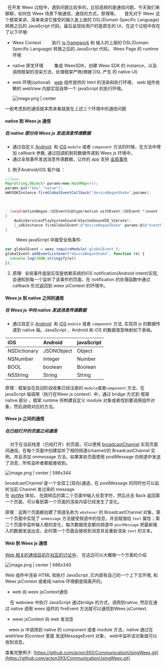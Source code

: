    在开发 Weex 过程中，遇到问题比较多的，比较高频的是通信问题，今天我们来聊聊，如何在 Weex 场景下做通信，通信的方式，原理等。
   
   首先对于 Weex 这个框架来讲，简单来讲它接受的输入是上层的 DSL(Domain Specific Language) 转换之后的 JavaScript 代码，最后呈现给用户的是原生的 UI，在这个过程中存在了以下环境: 
 
 * Weex Context         执行 [js-framework](https://mp.weixin.qq.com/s/K6wXSGPywc7Ltm0T3lz-Sg) 和 输入的上层的 DSL(Domain Specific Language) 转换之后的 JavaScript 代码， Weex Page 的 runtime 环境

* native 原生环境         集成 WeexSDK，创建 Weex SDK 的 instance，以及调用框架的渲染方法，处理框架产物(根据 DSL 产生 的 native UI)

* web 环境(optional)   [web](http://weex.apache.org/references/components/web.html) 组件提供的 html 的渲染和执行环境， web 组件依赖的 webView 内部实现自带一个 javaScript 的执行环境。


     ![image.png | center](http://ata2-img.cn-hangzhou.img-pub.aliyun-inc.com/5b784c04cf12a62c50107e979bf75525.png "")


一般考虑到的通信就本质来看就是在上述三个环境中的通信问题
#### native 到 Weex js 通信
##### 在 native 部分向 Weex js 发送消息传递数据
* 通过自定义 [Android](http://weex.apache.org/cn/guide/extend-android.html)  和 [iOS](http://weex.apache.org/cn/guide/extend-ios.html#zi-ding-yi-module-de-bu-zou)  `module` 或者 `component` 方法的时候，在方法中增加 callback 参数, 通过回调机制将数据传递到 Weex js 环境中。
* 通过全局事件发送消息传递数据，让你的 app 支持 [全局事件](http://weex.apache.org/cn/references/modules/globalevent.html) 

1. 例子Android/iOS 客户端  ：

```java
//Java
Map<String,Object> params=new HashMap<>();
params.put("key","value");
mWXSDKInstance.fireGlobalEventCallback("deviceBeganShake",params);
```
    
```objectivec
- (void)motionBegan:(UIEventSubtype)motion withEvent:(UIEvent *)event
{
    AudioServicesPlaySystemSound(kSystemSoundID_Vibrate);
    [_sdkInstance fireGlobalEvent:@"deviceBeganShake" params:@{@"eventName":@"deviceBeganShake",@"timestamp":@(event.timestamp)}];
}
```

          Weex javaScript 中接受全局事件:
```javascript
var globalEvent = weex.requireModule('globalEvent');
globalEvent.addEventListener("deviceBeganShake", function (e) {
  console.log(JSON.stringify(e))
});
```

2. 原理:  全局事件底层实现是依赖系统的iOS notification(Android intent)实现,会通知到每一个监听了该事件的页面，在 notification 的处理函数中通过 callback 形式返回到 weex jsContext 的环境中。

#### Weex js 到 native 之间的通信
##### 在 Weex js 中向 native 发送消息传递数据
* 通过自定义 [Android](http://weex.apache.org/cn/guide/extend-android.html)  和 [iOS](http://weex.apache.org/cn/guide/extend-ios.html#zi-ding-yi-module-de-bu-zou)  `module` 或者 `component` 方法, 实现将 js 的数据传递到 native 端。JavaScript 、Android 和 iOS 的数据类型映射如下表格。

| iOS | Android | javaScript |
| :--- | :--- | :--- |
| NSDictionary | JSONObject | Object |
| NSNumber | Integer | Number |
| BOOL | boolean | Boolean |
| NSString | String | String |

原理：框架会在启动阶段收集已经注册的 `module`或者`component` 方法，在 javaScript 端调用（执行在Weex js context）中，通过 bridge 方式到 框架 native 部分 ，框架 runtime 将构建自定义 module 对象或者找到要调用组件对象，然后调用对应的方法。

#### Weex js 之间的通信
##### 在已经打开的页面之间通信
     对于在当前栈里（已经打开）的页面，可以使用 [broadcastChannel](https://weex.apache.org/cn/references/broadcast-channel.html) 实现页面间通信。在每个页面中创建监听了相同频道(channel)的 BroadcastChannel 实例，并且添加 onmessage 方法。如果某些页面使用 postMessage 向频道中发送了消息，所有监听者都能接收到。

![image.png | center | 586x344](https://gw.alipayobjects.com/zos/skylark/2ab92a9e-d18b-476c-8ea5-82895e5bc395/2018/png/24df3fed-78cc-466d-9f31-f671b54df934.png "")

broadcastChannel 是一个全双工(双向)通道，在 postMessage 的同时也可以监听当前 Channel 发过来的 message  
在 [dotWe](http://dotwe.org/vue/3f20f083da0d01e50ad3fd635f718cbf) 体验， 在跳转后的第二个页面中输入任意字符，然后点击 Back 返回第一个页面，可以看到第一个页面的渲染内容已经发生了变化。
  
原理：这两个页面都创建了频道名称为 `whatever` 的 BroadcastChannel 对象，第一个页面中实现了 `onmessage` 方法接受频道中的信息，并且赋值给 `text` 属性；第二个页面中监听输入框的变化，每次数据改变都向频道中 `postMessage` 把最新输入的数据发送出去，此时第一个页面会接收到消息并且重新渲染 `text` 的文本。


####  Web 到 Weex js 通信
[Web 相关的通信目前在社区的讨论中](https://mail-archives.apache.org/mod_mbox/incubator-weex-dev/201802.mbox/%3Ctencent_D912DB45BB915D1B52B3A2ADCACA4132DA06%40qq.com%3E)， 在这边可以大概做一个方案的介绍

![image.png | center | 686x349](https://gw.alipayobjects.com/zos/skylark/af32d1f3-c2cd-4b97-b7d3-988a80a2f75d/2018/png/d5bca03f-8649-446f-84f9-5ceed13d95ee.png "")

Web 组件中渲染 HTML 和执行 JavaScript ,它内部有自己的一个上下文环境, 和 Weex jsContext 或者纯 native 环境都是隔离开的。
* web 向 weex jsContext通信

     在 webview 中执行 JavaScript 通过bridge 的方式，调用到native, 然后在通过 native 调用 weex 组件的 fireEvent 方法就可以通信到Weex jsContext.
* weex jsContext 向 web 发消息  

    weex js 中调用到 native 的 component 或者 module 方法，native 通过在 webView 的context 里面 发送MessageEvent 对象， web中监听该对象就可以收到消息。



查看完整例子: [https://github.com/acton393/CommunicationUsingWeex.git](https://github.com/acton393/CommunicationUsingWeex.git)
 
